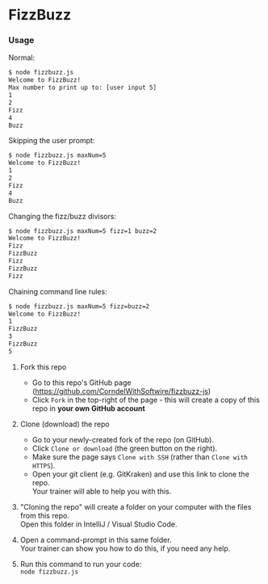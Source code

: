 # FizzBuzz

### Usage
Normal:
```bash
$ node fizzbuzz.js
Welcome to FizzBuzz!
Max number to print up to: [user input 5]
1
2
Fizz
4
Buzz
```
Skipping the user prompt:
```bash
$ node fizzbuzz.js maxNum=5
Welcome to FizzBuzz!
1
2
Fizz
4
Buzz
```
Changing the fizz/buzz divisors:
```bash
$ node fizzbuzz.js maxNum=5 fizz=1 buzz=2
Welcome to FizzBuzz!
Fizz
FizzBuzz
Fizz
FizzBuzz
Fizz
```
Chaining command line rules:
```bash
$ node fizzbuzz.js maxNum=5 fizz=buzz=2
Welcome to FizzBuzz!
1
FizzBuzz
3
FizzBuzz
5
```

1. Fork this repo
    * Go to this repo's GitHub page (https://github.com/CorndelWithSoftwire/fizzbuzz-js)
    * Click `Fork` in the top-right of the page - this will create a copy of this repo in **your own GitHub account**

2. Clone (download) the repo
    * Go to your newly-created fork of the repo (on GitHub).
    * Click `Clone or download` (the green button on the right).
    * Make sure the page says `Clone with SSH` (rather than `Clone with HTTPS`).
    * Open your git client (e.g. GitKraken) and use this link to clone the repo.  
    Your trainer will able to help you with this.

3. "Cloning the repo" will create a folder on your computer with the files from this repo.  
Open this folder in IntelliJ / Visual Studio Code.

4. Open a command-prompt in this same folder.  
Your trainer can show you how to do this, if you need any help.

5. Run this command to run your code:  
`node fizzbuzz.js`